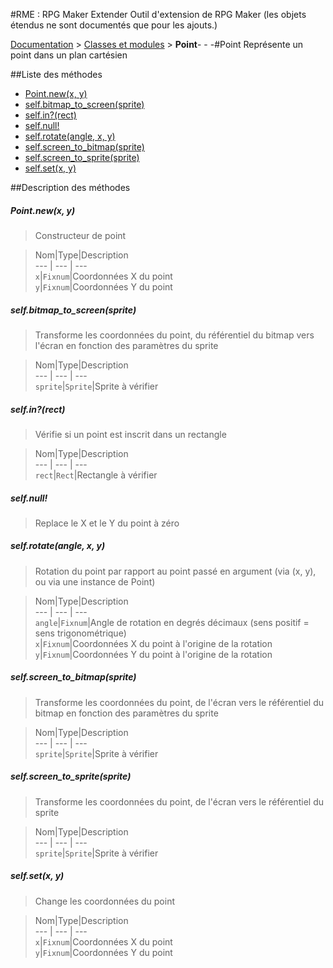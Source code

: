 #RME : RPG Maker Extender
Outil d'extension de RPG Maker
    (les objets étendus ne sont documentés que pour les ajouts.)

[Documentation](README.md) > [Classes et modules](__class-and-module_list.md) > **Point**- - -#Point
Représente un point dans un plan cartésien

##Liste des méthodes
*    [Point.new(x, y)](#pointnewx-y)
*    [self.bitmap_to_screen(sprite)](#selfbitmap_to_screensprite)
*    [self.in?(rect)](#selfinrect)
*    [self.null!](#selfnull)
*    [self.rotate(angle, x, y)](#selfrotateangle-x-y)
*    [self.screen_to_bitmap(sprite)](#selfscreen_to_bitmapsprite)
*    [self.screen_to_sprite(sprite)](#selfscreen_to_spritesprite)
*    [self.set(x, y)](#selfsetx-y)


##Description des méthodes
##### Point.new(x, y)

> Constructeur de point

  
> Nom|Type|Description  
--- | --- | ---  
`x`|`Fixnum`|Coordonnées X du point  
`y`|`Fixnum`|Coordonnées Y du point  






##### self.bitmap_to_screen(sprite)

> Transforme les coordonnées du point, du référentiel du bitmap vers l'écran en fonction des paramètres du sprite

  
> Nom|Type|Description  
--- | --- | ---  
`sprite`|`Sprite`|Sprite à vérifier  






##### self.in?(rect)

> Vérifie si un point est inscrit dans un rectangle

  
> Nom|Type|Description  
--- | --- | ---  
`rect`|`Rect`|Rectangle à vérifier  






##### self.null!

> Replace le X et le Y du point à zéro

  
> 





##### self.rotate(angle, x, y)

> Rotation du point par rapport au point passé en argument (via (x, y), ou via une instance de Point)

  
> Nom|Type|Description  
--- | --- | ---  
`angle`|`Fixnum`|Angle de rotation en degrés décimaux (sens positif = sens trigonométrique)  
`x`|`Fixnum`|Coordonnées X du point à l'origine de la rotation  
`y`|`Fixnum`|Coordonnées Y du point à l'origine de la rotation  






##### self.screen_to_bitmap(sprite)

> Transforme les coordonnées du point, de l'écran vers le référentiel du bitmap en fonction des paramètres du sprite

  
> Nom|Type|Description  
--- | --- | ---  
`sprite`|`Sprite`|Sprite à vérifier  






##### self.screen_to_sprite(sprite)

> Transforme les coordonnées du point, de l'écran vers le référentiel du sprite

  
> Nom|Type|Description  
--- | --- | ---  
`sprite`|`Sprite`|Sprite à vérifier  






##### self.set(x, y)

> Change les coordonnées du point

  
> Nom|Type|Description  
--- | --- | ---  
`x`|`Fixnum`|Coordonnées X du point  
`y`|`Fixnum`|Coordonnées Y du point  






